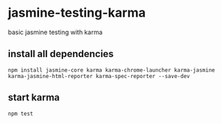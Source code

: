 # jasmine-testing-karma
basic jasmine testing with karma

## install all dependencies
`npm install jasmine-core karma karma-chrome-launcher karma-jasmine karma-jasmine-html-reporter karma-spec-reporter --save-dev`

## start karma
`npm test`
